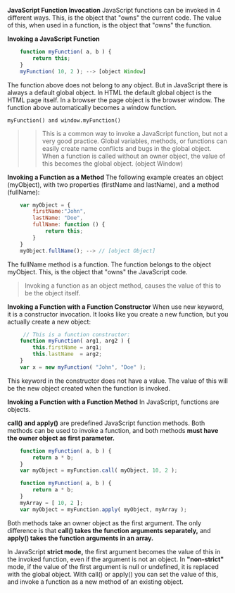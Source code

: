 **JavaScript Function Invocation**
JavaScript functions can be invoked in 4 different ways.
This, is the object that "owns" the current code.
The value of this, when used in a function, is the object that "owns" the function.

**Invoking a JavaScript Function**
```javascript
    function myFunction( a, b ) {
        return this;
    }
    myFunction( 10, 2 ); --> [object Window]
```

The function above does not belong to any object. But in JavaScript there is always a default global object.
In HTML the default global object is the HTML page itself. In a browser the page object is the browser window. The function above automatically becomes a window function.
    
    myFunction() and window.myFunction()

>>This is a common way to invoke a JavaScript function, but not a very good practice. Global variables, methods, or functions can easily create name conflicts and bugs in the global object.
When a function is called without an owner object, the value of this becomes the global object. (object Window)

**Invoking a Function as a Method**
The following example creates an object (myObject), with two properties (firstName and lastName), and a method (fullName):

```javascript
    var myObject = {
        firstName:"John",
        lastName: "Doe",
        fullName: function () {
            return this;
        }
    }
    myObject.fullName(); --> // [object Object]
```

The fullName method is a function. The function belongs to the object myObject.
This, is the object that "owns" the JavaScript code.

>Invoking a function as an object method, causes the value of this to be the object itself.

**Invoking a Function with a Function Constructor**
When use new keyword, it is a constructor invocation. It looks like you create a new function, but you actually create a new object:

```javascript
     // This is a function constructor:
    function myFunction( arg1, arg2 ) {
        this.firstName = arg1;
        this.lastName  = arg2;
    }
    var x = new myFunction( "John", "Doe" );
```

This keyword in the constructor does not have a value. The value of this will be the new object created when the function is invoked.

**Invoking a Function with a Function Method**
In JavaScript, functions are objects.

**call() and apply()** are predefined JavaScript function methods. Both methods can be used to invoke a function, and both methods **must have the owner object as first parameter.**

```javascript
    function myFunction( a, b ) {
        return a * b;
    }
    var myObject = myFunction.call( myObject, 10, 2 );
```

```javascript
    function myFunction( a, b ) {
        return a * b;
    }
    myArray = [ 10, 2 ];
    var myObject = myFunction.apply( myObject, myArray );
```

Both methods take an owner object as the first argument. The only difference is that **call() takes the function arguments separately,** and **apply() takes the function arguments in an array.**

In JavaScript **strict mode,** the first argument becomes the value of this in the invoked function, even if the argument is not an object. In **"non-strict"** mode, if the value of the first argument is null or undefined, it is replaced with the global object. With call() or apply() you can set the value of this, and invoke a function as a new method of an existing object.

